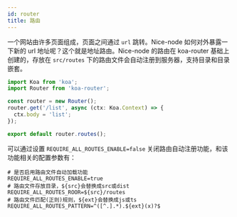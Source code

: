 ```yaml
---
id: router
title: 路由
---
```


一个网站由许多页面组成，页面之间通过 `url` 跳转。Nice-node 如何对外暴露一下新的 url 地址呢？这个就是地址路由。Nice-node 的路由在 koa-router 基础上创建的，存放在 `src/routes` 下的路由文件会自动注册到服务器，支持目录和目录嵌套。

```js
import Koa from 'koa';
import Router from 'koa-router';

const router = new Router();
router.get('/list', async (ctx: Koa.Context) => {
  ctx.body = 'list';
});

export default router.routes();
```

可以通过设置 `REQUIRE_ALL_ROUTES_ENABLE=false` 关闭路由自动注册功能，和该功能相关的配置参数有：
```
# 是否启用路由文件自动加载功能
REQUIRE_ALL_ROUTES_ENABLE=true
# 路由文件存放目录，${src}会替换成src或dist
REQUIRE_ALL_ROUTES_ROOR=${src}/routes
# 路由文件匹配(正则)规则，${ext}会替换成js或ts
REQUIRE_ALL_ROUTES_PATTERN=^([^.].*).${ext}(x)?$
```
